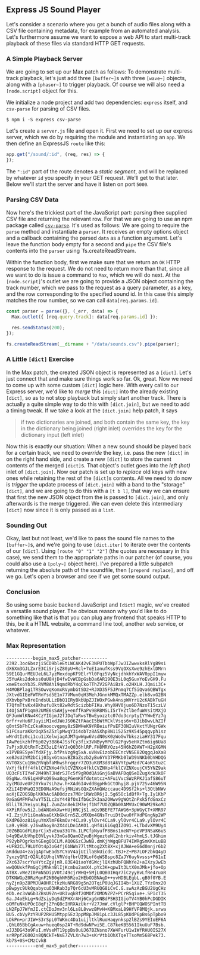 ## Express JS Sound Player

Let's consider a scenario where you get a bunch of audio files along with a CSV file containing metadata, for example from an automated analysis. Let's furthermore assume we want to expose a web API to start multi-track playback of these files via standard HTTP GET requests.

### A Simple Playback Server

We are going to set up our Max patch as follows: To demonstrate multi-track playback, let's just add three `[buffer~]`s with three `[wave~]` objects, along with a `[phasor~]` to trigger playback. Of course we will also need a `[node.script]` object for this.

We initialize a node project and add two dependencies: `express` itself, and `csv-parse` for parsing of CSV files.

    $ npm i -S express csv-parse

Let's create a `server.js` file and open it. First we need to set up our express server, which we do by requiring the module and instantiating an `app`. We then define an ExpressJS `route` like this:

```javascript
app.get("/sound/:id", (req, res) => {
});
```

The `":id"` part of the route denotes a _static segment_, and will be replaced by whatever `id` you specify in your GET request. We'll get to that later. Below we'll start the server and have it listen on port `5000`.


### Parsing CSV Data

Now here's the trickiest part of the JavaScript part: parsing thee supplied CSV file and returning the relevant row. For that we are going to use an npm package called [`csv-parse`](https://www.npmjs.com/package/csv-parse). It's used as follows: We are going to require the `parse` method and instantiate a `parser`. It receives an empty options object and a callback containing the parsed `data` as a function argument. Let's leave the function body empty for a second and `pipe` the CSV file's contents into the `parser` using `fs.createReadStream.

Within the function body, first we make sure that we return an `OK` HTTP response to the request. We do not need to return more than that, since all we want to do is issue a command to `Max`, which we will do next. At the `[node.script]`'s outlet we are going to provide a JSON object containing the track number, which we pass to the request as a query parameter, as a key, and the row corresponding to the specified sound id. In this case this simply matches the row number, so we can call `data[req.params.id]`.

```javascript
const parser = parse({}, (_err, data) => {
  Max.outlet({ [req.query.track]: data[req.params.id] });

  res.sendStatus(200);
});

fs.createReadStream(__dirname + "/data/sounds.csv").pipe(parser);
```

### A Little `[dict]` Exercise

In the Max patch, the created JSON object is represented as a `[dict]`. Let's just connect that and make sure things work so far. Ok, great. Now we need to come up with some custom `[dict]` logic here. With every call to our Express server, we'd like to _merge_ this `[dict]` into the already existing `[dict]`, so as to not stop playback but simply start another track. There is actually a quite simple way to do this with `[dict.join]`, but we need to add a timing tweak. If we take a look at the `[dict.join]` help patch, it says

> if two dictionaries are joined, and both contain the same key, the key in the dictionary being joined (right inlet) overrides the key for the dictionary input (left inlet)

Now this is exactly our situation: When a new sound should be played back for a certain track, we need to _override_ the key, i.e. pass the new `[dict]` in on the right hand side, and create a new `[dict]` to store the current contents of the merged `[dict]`s. That object's outlet goes into the _left (hot)_ inlet of `[dict.join]`. Now our patch is set up to _replace_ old keys with new ones while retaining the rest of the `[dict]`s contents. All we need to do now is _trigger_ the update process of `[dict.join]` with a band to the "storage" `[dict]`, and we are going to do this with a `[t b l]`, that way we can ensure that first the new JSON object from the is passed to `[dict.join]`, and only afterwards is the merge triggered. We can even delete this intermediary `[dict]` now since it is only passed as a `list`.

### Sounding Out

Okay, last but not least, we'd like to pass the sound file names to the `[buffer~]`s, and we're going to use `[dict.iter]` to iterate over the contents of our `[dict]`. Using `[route "0" "1" "2"]` (the quotes are necessary in this case), we send them to the appropriate paths in our patcher (of course, you could also use a `[poly~]` object here). I've prepared a little subpatch returning the absolute path of the soundfile, then `[prepend replace]`, and off we go. Let's open a browser and see if we get some sound output.

### Conclusion

So using some basic backend JavaScript and `[dict]` magic, we've created a versatile sound player. The obvious reason why you'd like to do something like that is that you can plug any frontend that speaks HTTP to this, be it a HTML website, a command line tool, another web service, or whatever.

### Max Representation

```
----------begin_max5_patcher----------
2392.3oc6bszjiSCD9bleEtLWCAK42vE3NPUTbbWpTJwJIZwwxksRlYgB9si
dX6Xm3GJLZxrE3CiSrjsZ80pU+Rcl+7oE1anufKss9VqOXsXwe9zhExlDMrn
59E1GQurMEUJeL6L7yzMexdopKF9ElrYl0Fqz5VyNcjdhkhYxWAV0ppI1myw
J5YuAks2dokss0uU8HjD4fwIvWCBpGsbDa6AR190E3sL0q5GuxYoEvGH9.Fu
xmeEtxoYb3S.RVM8Ah19qmdRbY4qCkoTThZV2GPAiBz9.o2HXLH.JQmii3C+
H4MOBPlag1TRSOwvqKomxRVymbGtSD2+RJXD35F5JPnmq7Cf5iQva6QBWTgx
JXtvdGIEeFWTRnYsd5E1n77VMun0qH3MehJGnnkMMQxTMAZZp.elb8vxG2BN
dXbvbpPxBreIndsULLzDbQ1IRyBkbUpZJIWOxPGwk4nspWVrrU2cKABkTuGH
T7QfmTtvKx4BKhufuOkt82wRdtScizbbFIKu.WhyXHV0juo6D7NzoT15czLV
I4OjSAfP1qm92UME6sSAHjy+enffRaPv9BRBMSLI5rTHZtlbefuWVsitMXjO
QFJumWlKNw4KCzYIGjmJ2fJDqTaRwsTBwEyozztc07do3crptyIYYWwEYz7g
6rfr+vHu6FJuyiiM1xdJWeJS06ZtPAacI5bWtMCklVsqs6v+BJibDwvLhZIf
q0ntSbFhCzCkaKnoocvqpmy8zSBWHeK9YRBeiufPsEF3ONIuVHxtYUNgrGWx
51FCsuraKkrOqX5sZ5zlpMwqY3i4obTz8A5Xhp8N11525z9X545pqqvph1sz
wMrdtIz0ci1cu1iXelwjagAJM7gwWqw6VsdN0sK0zWoGw7bksziaHY317Fqu
IAwPeikzhfP6p02y3B864JSsfCy3fix3VNByyMPOlG2Pgv5eHXZtm6ig6Ua8
7sPjx0UOtRnTcZX3zLEfAYJxQ036hlRP.FH8MRYOzs45H6hZ0AWT+H2pXGMN
xIPVB9ESyeTfdXFjy.bfPsVzg9g5xA.uVNvEizobEECncVNSE82OqgqJoXa8
xe8JsU2YM2bCij03yxGtnavBZ8aZszb2yBu6YV37FMKb0lW39VNKb0bVHDQG
XVT0XsCu1BmZRVqbfaMhwshrgqrr7ZO3uKGM3d8tAkVYtpwMzd7C4oKStuzC
VxYjfkfff4fklCVZNXo4fklCVZNXo4fklCVZNXo4fklCVZNXoujCV5YNZ9ak
UQ3cFiTIYeF2M49hTJHdrSJTc5f9gR0dQAiGnj6aBVAFDqQSeDZugXcWJkOF
0SgNw.4V61qHNPxQ9Swa8qgPGemK8fdotmtcz+AFuiVvcSWzRPKJ1afS86uT
2ycMGUveUF20Yku7sLhzw.h+XAd6I4vddBgpHkGCtOhyj8.pjV72Sv46W95N
XZiI4ENMaQI3EDONaA9ufsjRNiWsGQxZXAmQWzccauc4D9Sf2ks+l3OtbNWv
aoXjEZOGSBplKKhAc6ADOdzzs7M8r1RWzBR6jI.5g65Oc1dBfR+Tg.Iy1KbP
9aGaGMFMFw7wYT5ILc2sY44BfOxIfbGc3k3aa2OWwv9gWOtZnPxk5fdGnxCz
BlliT8JYeiyoLBqI.ZumZan8ekIM7ejf1Nf7UOZQBb0XAMVUxC90WM29koMJ
4XPiRfow5i2.bdANGmkXw+HUjHNCjS1.mQs9BEFE7TAWG6+3pWGyCT+XMR97
+I.ZzjUY1iGmaNsaGtXbGkGrn5ZLcMXQm4GNsTruiDtQwuOfFXdPGngNp2WP
6XdP6Ooz8iGyuYmXlmF6kmOvr4CLa9.ylOvr4CLa9.ylOvr4CLa9.ylOvr4C
La9.y9B8.yJ6wAhoy8n2X4dLDn1AKO1.qHf4i6iGqQIZO91.+LTbdvXM9Uy4
J0Z6BGGdFL0prCjx5vEuu33G7m.ILPCfpNyufP8Bns1meNY+peVP3NSaK6uS
b4q9EwUbVhpE0VLyvkJ3nGa8QamOZyuBjWgezteNl2nbrkiv4hmLS.tJGhim
P92ybPOgrkshGEegQ1CLM.AQ0GSzCJwNB.dmKjhWgqBFU74IWRgSmKKnLuBB
+UF82CL79LUfOt4p3oG4fj6bNWn77ltMtog2Xt8X+xjAJWA+eG6d0mnjr6b2
aKdduU4+zajgApTwEadSYCYoV4ajUIilaBkUicdC.tBJ+Z+PB7LOF2bkQ4yD
7yxzyQRIrO2AL61UhqlVRVdqfbrUI9Lof6qWSBspc8ZaJY6uyNvsss+P61uI
2Xc637scrYuHYtcZgVjnR.83E4QiaoYdGWcjlQXzhUbFQNhYe2+aIXzyJwEb
wwQOUxkfPmGgCjMhknBlIjKcmbu2amX4.pYx3K+qpwIt3LtX0mJMk+jfo+Op
ATBX.vWe2I0PmN5DipV0tJ49cjrWHQ+5MjL0QB0IHqr7iCzyyBvLfRe4ruaR
DTKNWGpZ0RzMgnF2NB0ghNM5Rzo2HEbODBNAgD++yvHDBLEgbL.gB0f0YB.E
nyZjn9pZ8PMJUAOHRCtkzNuNRG89g5n2OTqiP0UqJGII4b+1XUZ.TYzOnx20
pBwpyc9UkQqabycuO3HRab3p7Qr6cU3vMRUQG8iCvC.G.swAzAzBGU2UgCHz
eDb.ec3vWGb3ZBsU9Zn+URIvqkRf2OMDf2OMDNZPZ+PCrR5qixe+.SPIcT35
6a.J4oEkLg+NdZsiyDqSdZPHXrAHj6CxgGnNBdPSH3IGjoTV4YB0hPcDGDIK
oOMFuNkUPOcI8qFjZPnQ8cIHRXAzUkr+V27JmW.cVlglP+BHPGQWOSPIntTB
LN2FpJ7WfmJI.ctCDoJmv3nl6Ls8L8vwzBMvH+KBMxaL89HfVF8MQjk.srwa
BU5.cbVyPzYRUP2RHU5MtppSEz3ppM8pJM81pLc3JL85pKUdP6pBs6pTpbo9
LOkPn+prJIW+S3rSpL0TWKmc4Da1uijltklRuoHaqynksp2lBZs9YEIoEF6A
.QhL05BbCgAxuw+hueq0sp2AT+Rd9dwNPwi5E.C87keKB5561IkuUuF7Bsb.
wJJ3DG43o9FuI.mVseMT19ppBs0uUJ67BZNsno7XW4FurU1w1WfRHU0IS27X
srRPpf26002n8QNCkT+NsE7ZVLXn7w3+sKrVtb1OhXTqeTTsoMm568Pek73.
kb7S+0S+CMzCvkB
-----------end_max5_patcher-----------
```
